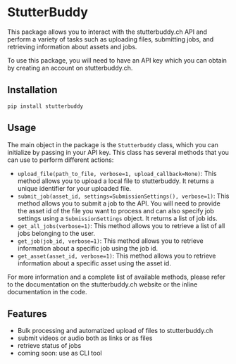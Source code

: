 # StutterBuddy

This package allows you to interact with the stutterbuddy.ch API and perform a variety of tasks such as uploading files, submitting jobs, and retrieving information about assets and jobs.

To use this package, you will need to have an API key which you can obtain by creating an account on stutterbuddy.ch.

## Installation

```
pip install stutterbuddy
```

## Usage

The main object in the package is the `Stutterbuddy` class, which you can initialize by passing in your API key. This class has several methods that you can use to perform different actions:

- `upload_file(path_to_file, verbose=1, upload_callback=None)`: This method allows you to upload a local file to stutterbuddy. It returns a unique identifier for your uploaded file.
- `submit_job(asset_id, settings=SubmissionSettings(), verbose=1)`: This method allows you to submit a job to the API. You will need to provide the asset id of the file you want to process and can also specify job settings using a `SubmissionSettings` object. It returns a list of job ids.
- `get_all_jobs(verbose=1)`: This method allows you to retrieve a list of all jobs belonging to the user.
- `get_job(job_id, verbose=1)`: This method allows you to retrieve information about a specific job using the job id.
- `get_asset(asset_id, verbose=1)`: This method allows you to retrieve information about a specific asset using the asset id.

For more information and a complete list of available methods, please refer to the documentation on the stutterbuddy.ch website or the inline documentation in the code.

## Features

- Bulk processing and automatized upload of files to stutterbuddy.ch
- submit videos or audio both as links or as files
- retrieve status of jobs
- coming soon: use as CLI tool
